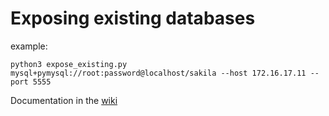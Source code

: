 # Exposing existing databases

example:

```
python3 expose_existing.py mysql+pymysql://root:password@localhost/sakila --host 172.16.17.11 --port 5555
```

Documentation in the [wiki](https://github.com/thomaxxl/safrs/wiki/Exposing-Existing-Databases)

